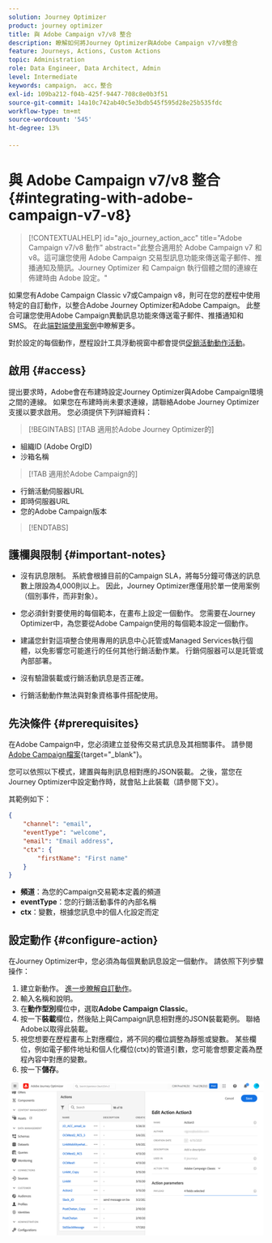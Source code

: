 ```yaml
---
solution: Journey Optimizer
product: journey optimizer
title: 與 Adobe Campaign v7/v8 整合
description: 瞭解如何將Journey Optimizer與Adobe Campaign v7/v8整合
feature: Journeys, Actions, Custom Actions
topic: Administration
role: Data Engineer, Data Architect, Admin
level: Intermediate
keywords: campaign， acc，整合
exl-id: 109ba212-f04b-425f-9447-708c8e0b3f51
source-git-commit: 14a10c742ab40c5e3bdb545f595d28e25b535fdc
workflow-type: tm+mt
source-wordcount: '545'
ht-degree: 13%

---
```


# 與 Adobe Campaign v7/v8 整合 {#integrating-with-adobe-campaign-v7-v8}

>[!CONTEXTUALHELP]
>id="ajo_journey_action_acc"
>title="Adobe Campaign v7/v8 動作"
>abstract="此整合適用於 Adobe Campaign v7 和 v8。這可讓您使用 Adobe Campaign 交易型訊息功能來傳送電子郵件、推播通知及簡訊。Journey Optimizer 和 Campaign 執行個體之間的連線在佈建時由 Adobe 設定。"

如果您有Adobe Campaign Classic v7或Campaign v8，則可在您的歷程中使用特定的自訂動作，以整合Adobe Journey Optimizer和Adobe Campaign。 此整合可讓您使用Adobe Campaign異動訊息功能來傳送電子郵件、推播通知和SMS。 在此[端對端使用案例](../building-journeys/ajo-ac.md)中瞭解更多。

對於設定的每個動作，歷程設計工具浮動視窗中都會提供[促銷活動動作活動](../building-journeys/using-adobe-campaign-v7-v8.md)。

## 啟用 {#access}

提出要求時，Adobe會在布建時設定Journey Optimizer與Adobe Campaign環境之間的連線。 如果您在布建時尚未要求連線，請聯絡Adobe Journey Optimizer支援以要求啟用。 您必須提供下列詳細資料：

>[!BEGINTABS]
>[!TAB 適用於Adobe Journey Optimizer的] 

* 組織ID (Adobe OrgID)
* 沙箱名稱

>[!TAB 適用於Adobe Campaign的] 

* 行銷活動伺服器URL
* 即時伺服器URL
* 您的Adobe Campaign版本

>[!ENDTABS]


## 護欄與限制 {#important-notes}

* 沒有訊息限制。 系統會根據目前的Campaign SLA，將每5分鐘可傳送的訊息數上限設為4,000則以上。 因此，Journey Optimizer應僅用於單一使用案例（個別事件，而非對象）。

* 您必須針對要使用的每個範本，在畫布上設定一個動作。 您需要在Journey Optimizer中，為您要從Adobe Campaign使用的每個範本設定一個動作。

* 建議您針對這項整合使用專用的訊息中心託管或Managed Services執行個體，以免影響您可能進行的任何其他行銷活動作業。 行銷伺服器可以是託管或內部部署。<!--The build required is 21.1 Release Candidate or greater. -->

* 沒有驗證裝載或行銷活動訊息是否正確。

* 行銷活動動作無法與對象資格事件搭配使用。

## 先決條件 {#prerequisites}

在Adobe Campaign中，您必須建立並發佈交易式訊息及其相關事件。 請參閱[Adobe Campaign檔案](https://experienceleague.adobe.com/en/docs/campaign/campaign-v8/send/real-time/transactional){target="_blank"}。

您可以依照以下模式，建置與每則訊息相對應的JSON裝載。 之後，當您在Journey Optimizer中設定動作時，就會貼上此裝載（請參閱下文）。

其範例如下：

```json
{
    "channel": "email",
    "eventType": "welcome",
    "email": "Email address",
    "ctx": {
        "firstName": "First name"
    }
}
```

* **頻道**：為您的Campaign交易範本定義的頻道
* **eventType**：您的行銷活動事件的內部名稱
* **ctx**：變數，根據您訊息中的個人化設定而定

## 設定動作 {#configure-action}

在Journey Optimizer中，您必須為每個異動訊息設定一個動作。 請依照下列步驟操作：

1. 建立新動作。 [進一步瞭解自訂動作](../action/action.md)。
1. 輸入名稱和說明。
1. 在&#x200B;**動作型別**&#x200B;欄位中，選取&#x200B;**Adobe Campaign Classic**。
1. 按一下&#x200B;**裝載**&#x200B;欄位，然後貼上與Campaign訊息相對應的JSON裝載範例。 聯絡Adobe以取得此裝載。
1. 視您想要在歷程畫布上對應欄位，將不同的欄位調整為靜態或變數。 某些欄位，例如電子郵件地址和個人化欄位(ctx)的管道引數，您可能會想要定義為歷程內容中對應的變數。
1. 按一下&#x200B;**儲存**。

![](assets/accintegration1.png)